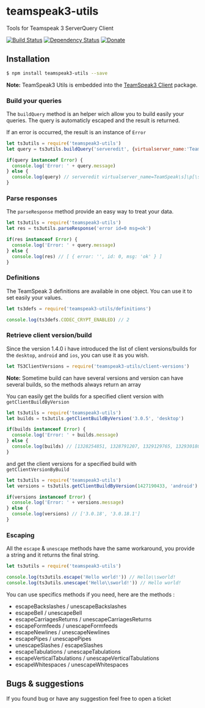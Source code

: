 # teamspeak3-utils
Tools for Teamspeak 3 ServerQuery Client

[![Build Status](https://travis-ci.org/antoine-pous/node-teamspeak3-utils.svg?branch=master)](https://travis-ci.org/antoine-pous/node-teamspeak3-utils)
[![Dependency Status](https://gemnasium.com/badges/github.com/antoine-pous/node-teamspeak3-utils.svg)](https://gemnasium.com/github.com/antoine-pous/node-teamspeak3-utils)
[![Donate](https://img.shields.io/badge/%E2%99%A5-donate-459042.svg)](https://www.paypal.com/cgi-bin/webscr?cmd=_s-xclick&hosted_button_id=MAKZLQGRSBCT2)

## Installation

```sh
$ npm install teamspeak3-utils --save
```

**Note:** TeamSpeak3 Utils is embedded into the [TeamSpeak3 Client](https://github.com/antoine-pous/node-teamspeak3-client) package.

### Build your queries
The `buildQuery` method is an helper wich allow you to build easily your queries. The query is automaticly escaped and the result is returned.

If an error is occurred, the result is an instance of `Error`

```js
let ts3utils = require('teamspeak3-utils')
let query = ts3utils.buildQuery('serveredit', {virtualserver_name:'TeamSpeak ]|[ Server'})

if(query instanceof Error) {
  console.log('Error: ' + query.message)
} else {
  console.log(query) // serveredit virtualserver_name=TeamSpeak\s]\p[\sServer  
}
```

### Parse responses
The `parseResponse` method provide an easy way to treat your data.

```js
let ts3utils = require('teamspeak3-utils')
let res = ts3utils.parseResponse('error id=0 msg=ok')

if(res instanceof Error) {
  console.log('Error: ' + query.message)
} else {
  console.log(res) // [ { error: '', id: 0, msg: 'ok' } ]
}
```

### Definitions
The TeamSpeak 3 definitions are available in one object. You can use it to set easily your values.

```js
let ts3defs = require('teamspeak3-utils/definitions')

console.log(ts3defs.CODEC_CRYPT_ENABLED) // 2
```

### Retrieve client version/build
Since the version 1.4.0 i have introduced the list of client versions/builds for the `desktop`, `android` and `ios`, you can use it as you wish.

```js
let TS3ClientVersions = require('teamspeak3-utils/client-versions')
```

**Note:** Sometime build can have several versions and version can have several builds, so the methods always return an array

You can easily get the builds for a specified client version with `getClientBuildByVersion`

```js
let ts3utils = require('teamspeak3-utils')
let builds = ts3utils.getClientBuildByVersion('3.0.5', 'desktop')

if(builds instanceof Error) {
  console.log('Error: ' + builds.message)
} else {
  console.log(builds) // [1328254851, 1328791207, 1329129765, 1329301801]
}
```

and get the client versions for a specified build with `getClientVersionByBuild`

```js
let ts3utils = require('teamspeak3-utils')
let versions = ts3utils.getClientBuildByVersion(1427190433, 'android')

if(versions instanceof Error) {
  console.log('Error: ' + versions.message)
} else {
  console.log(versions) // ['3.0.18', '3.0.18.1']
}
```

### Escaping
All the `escape` & `unescape` methods have the same workaround, you provide a string and it returns the final string.

```js
let ts3utils = require('teamspeak3-utils')

console.log(ts3utils.escape('Hello world!')) // Hello\\sworld!
console.log(ts3utils.unescape('Hello\\sworld!')) // Hello world!
```

You can use specifics methods if you need, here are the methods :

- escapeBackslashes / unescapeBackslashes
- escapeBell / unescapeBell
- escapeCarriagesReturns / unescapeCarriagesReturns
- escapeFormfeeds / unescapeFormfeeds
- escapeNewlines / unescapeNewlines
- escapePipes / unescapePipes
- unescapeSlashes / escapeSlashes
- escapeTabulations / unescapeTabulations
- escapeVerticalTabulations / unescapeVerticalTabulations
- escapeWhitespaces / unescapeWhitespaces

## Bugs & suggestions
If you found bug or have any suggestion feel free to open a ticket
